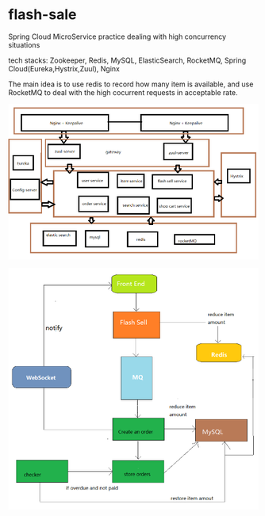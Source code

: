 # flash-sale

Spring Cloud MicroService practice dealing with high concurrency situations

tech stacks:
Zookeeper, Redis, MySQL, ElasticSearch, RocketMQ, Spring Cloud(Eureka,Hystrix,Zuul), Nginx

The main idea is to use redis to record how many item is available, and use RocketMQ to deal with the high cocurrent
requests in acceptable rate.

![](https://raw.githubusercontent.com/Quakiq/tinyimages/main/img202207101216075.png)

![](https://raw.githubusercontent.com/Quakiq/tinyimages/main/img202207101233699.png)

